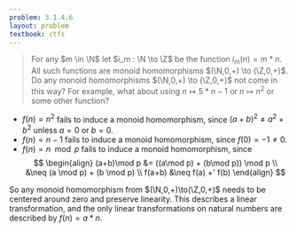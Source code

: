 ```yaml
---
problem: 3.1.4.6 
layout: problem
textbook: ctfs
---
```


> For any $m \in \N$ let $i_m : \N \to \Z$ be the function $i_m(n) = m \ast n$.
> All such functions are monoid homomorphisms $(\N,0,+) \to (\Z,0,+)$. Do any
> monoid homomorphisms $(\N,0,+) \to (\Z,0,+)$ not come in this way? For
> example, what about using $n \mapsto 5\ast n - 1$ or $n \mapsto n^2$ or some
> other function?

 - $f(n) = n^2$ fails to induce a monoid homomorphism, since $(a+b)^2 \neq
   a^2+b^2$ unless $a=0$ or $b=0$.
 - $f(n) = n-1$ fails to induce a monoid homomorphism, since $f(0) = -1 \neq
   0$.
 - $f(n) = n \mod{p}$ fails to induce a monoid homomorphism, since
   $$
   \begin{align}
   (a+b)\mod p &= ((a\mod p) + (b\mod p)) \mod p \\
               &\neq (a \mod p) + (b \mod p) \\
   f(a+b)      &\neq f(a) +' f(b)
   \end{align}
   $$

So any monoid homomorphism from $(\N,0,+)\to(\Z,0,+)$ needs to be centered
around zero and preserve linearity. This describes a linear transformation, and
the only linear transformations on natural numbers are described by $f(n) =
a\ast n$. 
